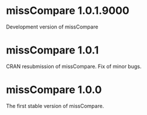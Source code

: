 # missCompare 1.0.1.9000
Development version of missCompare

# missCompare 1.0.1
CRAN resubmission of missCompare. Fix of minor bugs.

# missCompare 1.0.0
The first stable version of missCompare.
